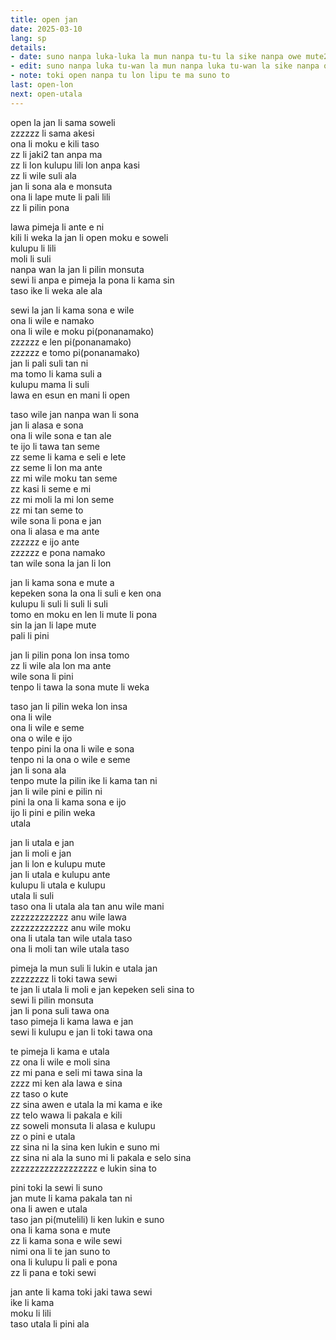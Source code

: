 ```yaml
---
title: open jan
date: 2025-03-10
lang: sp
details:
- date: suno nanpa luka-luka la mun nanpa tu-tu la sike nanpa owe mute2 mute2 wan  
- edit: suno nanpa luka tu-wan la mun nanpa luka tu-wan la sike nanpa owe mute2 mute2 wan  
- note: toki open nanpa tu lon lipu te ma suno to
last: open-lon
next: open-utala
---
```


open la jan li sama soweli  
zzzzzz li sama akesi  
ona li moku e kili taso  
zz li jaki2 tan anpa ma  
zz li lon kulupu lili lon anpa kasi  
zz li wile suli ala  
jan li sona ala e monsuta  
ona li lape mute li pali lili  
zz li pilin pona

lawa pimeja li ante e ni  
kili li weka la jan li open moku e soweli  
kulupu li lili  
moli li suli  
nanpa wan la jan li pilin monsuta  
sewi li anpa e pimeja la pona li kama sin  
taso ike li weka ale ala  

sewi la jan li kama sona e wile  
ona li wile e namako  
ona li wile e moku pi(ponanamako)  
zzzzzz e len pi(ponanamako)  
zzzzzz e tomo pi(ponanamako)  
jan li pali suli tan ni  
ma tomo li kama suli a  
kulupu mama li suli  
lawa en esun en mani li open  

taso wile jan nanpa wan li sona  
jan li alasa e sona  
ona li wile sona e tan ale  
te ijo li tawa tan seme  
zz seme li kama e seli e lete  
zz seme li lon ma ante  
zz mi wile moku tan seme  
zz kasi li seme e mi  
zz mi moli la mi lon seme  
zz mi tan seme to  
wile sona li pona e jan  
ona li alasa e ma ante  
zzzzzz e ijo ante  
zzzzzz e pona namako  
tan wile sona la jan li lon  

jan li kama sona e mute a  
kepeken sona la ona li suli e ken ona  
kulupu li suli li suli li suli  
tomo en moku en len li mute li pona  
sin la jan li lape mute  
pali li pini  

jan li pilin pona lon insa tomo  
zz li wile ala lon ma ante  
wile sona li pini  
tenpo li tawa la sona mute li weka  

taso jan li pilin weka lon insa  
ona li wile  
ona li wile e seme  
ona o wile e ijo  
tenpo pini la ona li wile e sona  
tenpo ni la ona o wile e seme  
jan li sona ala  
tenpo mute la pilin ike li kama tan ni  
jan li wile pini e pilin ni  
pini la ona li kama sona e ijo  
ijo li pini e pilin weka  
utala  

jan li utala e jan  
jan li moli e jan  
jan li lon e kulupu mute  
jan li utala e kulupu ante  
kulupu li utala e kulupu  
utala li suli  
taso ona li utala ala tan anu wile mani  
zzzzzzzzzzzz anu wile lawa  
zzzzzzzzzzzz anu wile moku  
ona li utala tan wile utala taso  
ona li moli tan wile utala taso  

pimeja la mun suli li lukin e utala jan  
zzzzzzzz li toki tawa sewi  
te jan li utala li moli e jan kepeken seli sina to  
sewi li pilin monsuta  
jan li pona suli tawa ona  
taso pimeja li kama lawa e jan  
sewi li kulupu e jan li toki tawa ona  

te pimeja li kama e utala  
zz ona li wile e moli sina  
zz mi pana e seli mi tawa sina la  
zzzz mi ken ala lawa e sina  
zz taso o kute  
zz sina awen e utala la mi kama e ike  
zz telo wawa li pakala e kili  
zz soweli monsuta li alasa e kulupu  
zz o pini e utala  
zz sina ni la sina ken lukin e suno mi  
zz sina ni ala la suno mi li pakala e selo sina  
zzzzzzzzzzzzzzzzzz e lukin sina to  

pini toki la sewi li suno  
jan mute li kama pakala tan ni  
ona li awen e utala  
taso jan pi(mutelili) li ken lukin e suno  
ona li kama sona e mute  
zz li kama sona e wile sewi  
nimi ona li te jan suno to  
ona li kulupu li pali e pona  
zz li pana e toki sewi  

jan ante li kama toki jaki tawa sewi  
ike li kama  
moku li lili  
taso utala li pini ala  

